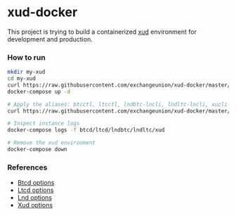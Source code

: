xud-docker
==========

This project is trying to build a containerized [xud](https://github.com/ExchangeUnion/xud) environment for development and production.

### How to run

```bash
mkdir my-xud
cd my-xud
curl https://raw.githubusercontent.com/exchangeunion/xud-docker/master/xud-simnet-fast/docker-compose.dist.yml > docker-compose.yml
docker-compose up -d

# Apply the aliases: btcctl, ltcctl, lndbtc-lncli, lndltc-lncli, xucli
curl https://raw.githubusercontent.com/exchangeunion/xud-docker/master/xud-simnet-fast/aliases.bash | source

# Inspect instance logs
docker-compose logs -f btcd/ltcd/lndbtc/lndltc/xud

# Remove the xud environment
docker-compose down
```

### References

* [Btcd options](https://godoc.org/github.com/btcsuite/btcd)
* [Ltcd options](https://godoc.org/github.com/ltcsuite/ltcd)
* [Lnd options](https://github.com/lightningnetwork/lnd/blob/master/sample-lnd.conf)
* [Xud options](https://github.com/ExchangeUnion/xud/blob/master/sample-xud.conf)
